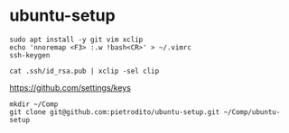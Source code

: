 # ubuntu-setup

```
sudo apt install -y git vim xclip
echo 'nnoremap <F3> :.w !bash<CR>' > ~/.vimrc
ssh-keygen
```

```
cat .ssh/id_rsa.pub | xclip -sel clip
```

https://github.com/settings/keys  

```
mkdir ~/Comp
git clone git@github.com:pietrodito/ubuntu-setup.git ~/Comp/ubuntu-setup
```
